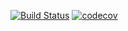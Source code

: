 [![Build Status](https://travis-ci.org/ChronTan/Sportmaster.svg?branch=master)](https://travis-ci.org/ChronTan/Sportmaster)
[![codecov](https://codecov.io/gh/ChronTan/Sportmaster/branch/master/graph/badge.svg)](https://codecov.io/gh/ChronTan/Sportmaster)